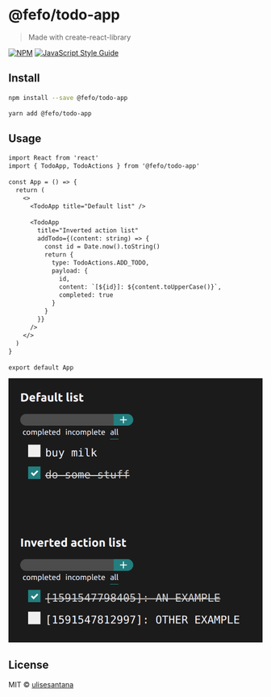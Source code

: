 # @fefo/todo-app

> Made with create-react-library

[![NPM](https://img.shields.io/npm/v/decoupled-redux.svg)](https://www.npmjs.com/package/decoupled-redux) [![JavaScript Style Guide](https://img.shields.io/badge/code_style-standard-brightgreen.svg)](https://standardjs.com)

## Install

```bash
npm install --save @fefo/todo-app
```

```bash
yarn add @fefo/todo-app
```

## Usage

```tsx
import React from 'react'
import { TodoApp, TodoActions } from '@fefo/todo-app'

const App = () => {
  return (
    <>
      <TodoApp title="Default list" />

      <TodoApp
        title="Inverted action list"
        addTodo={(content: string) => {
          const id = Date.now().toString()
          return {
            type: TodoActions.ADD_TODO,
            payload: {
              id,
              content: `[${id}]: ${content.toUpperCase()}`,
              completed: true
            }
          }
        }}
      />
    </>
  )
}

export default App

```

![demo](docs/todo-app-example.png)


## License

MIT © [ulisesantana](https://github.com/ulisesantana)
